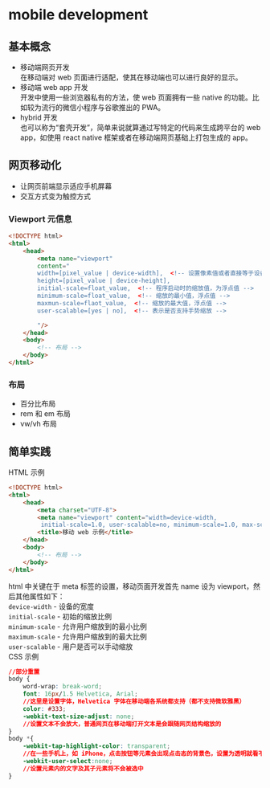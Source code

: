 # mobile development

## 基本概念
* 移动端网页开发  
  在移动端对 web 页面进行适配，使其在移动端也可以进行良好的显示。
* 移动端 web app 开发  
  开发中使用一些浏览器私有的方法，使 web 页面拥有一些 native 的功能。比如较为流行的微信小程序与谷歌推出的 PWA。
* hybrid 开发  
  也可以称为“套壳开发”，简单来说就算通过写特定的代码来生成跨平台的 web app，如使用 react native 框架或者在移动端网页基础上打包生成的 app。

## 网页移动化
* 让网页前端显示适应手机屏幕
* 交互方式变为触控方式

### Viewport 元信息
```html
<!DOCTYPE html>
<html>
    <head>
        <meta name="viewport"
        content="
        width=[pixel_value | device-width],  <!-- 设置像素值或者直接等于设备宽度值 -->
        height=[pixel_value | device-height],
        initial-scale=float_value,  <!-- 程序启动时的缩放值，为浮点值 -->
        minimum-scale=float_value,  <!-- 缩放的最小值，浮点值 -->
        maxmun-scale=flaot_value,  <!-- 缩放的最大值，浮点值 -->
        user-scalable=[yes | no],  <!-- 表示是否支持手势缩放 -->

        "/>
    </head>
    <body>
        <!-- 布局 -->
    </body>
</html>
```
### 布局
* 百分比布局
* rem 和 em 布局
* vw/vh 布局

## 简单实践
HTML 示例
```html
<!DOCTYPE html>
<html>
    <head>
        <meta charset="UTF-8">
        <meta name="viewport" content="width=device-width,
         initial-scale=1.0, user-scalable=no, minimum-scale=1.0, max-scale=1.0">
        <title>移动 web 示例</title>
    </head>
    <body>
        <!-- 布局 -->
    </body>
</html>
```
html 中关键在于 meta 标签的设置，移动页面开发首先 name 设为 viewport，然后其他属性如下：  
`device-width` - 设备的宽度  
`initial-scale` - 初始的缩放比例    
`minimum-scale` - 允许用户缩放到的最小比例     
`maximum-scale` - 允许用户缩放到的最大比例    
`user-scalable` - 用户是否可以手动缩放   
CSS 示例
```css
//部分重置
body {
    word-wrap: break-word;
    font: 16px/1.5 Helvetica, Arial;
    //这里是设置字体，Helvetica 字体在移动端各系统都支持（都不支持微软雅黑）
    color: #333;
    -webkit-text-size-adjust: none; 
    //设置文本不会放大，普通网页在移动端打开文本是会跟随网页结构缩放的
}
body *{
    -webkit-tap-highlight-color: transparent;
    //在一些手机上，如 iPhone，点击按钮等元素会出现点击态的背景色，设置为透明就看不出来了
    -webkit-user-select:none;
    //设置元素内的文字及其子元素将不会被选中
}
```
  